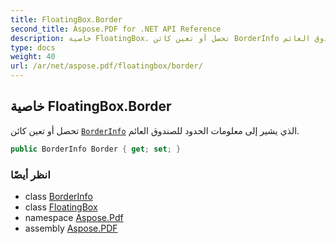 ```yaml
---
title: FloatingBox.Border
second_title: Aspose.PDF for .NET API Reference
description: خاصية FloatingBox. تحصل أو تعين كائن BorderInfo الذي يشير إلى معلومات الحدود للصندوق العائم
type: docs
weight: 40
url: /ar/net/aspose.pdf/floatingbox/border/
---
```

## خاصية FloatingBox.Border

تحصل أو تعين كائن [`BorderInfo`](../../borderinfo/) الذي يشير إلى معلومات الحدود للصندوق العائم.

```csharp
public BorderInfo Border { get; set; }
```

### انظر أيضًا

* class [BorderInfo](../../borderinfo/)
* class [FloatingBox](../)
* namespace [Aspose.Pdf](../../../aspose.pdf/)
* assembly [Aspose.PDF](../../../)